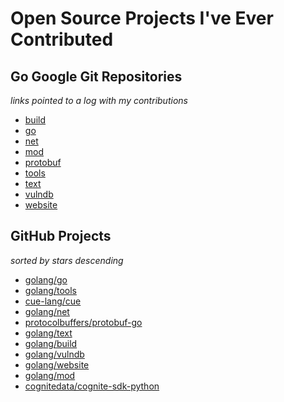 <!---
Code generated by gen.go; DO NOT EDIT.

To update the doc run:
GITHUB_TOKEN=<YOUR_TOKEN> go generate ./...
-->

# Open Source Projects I've Ever Contributed

## Go Google Git Repositories

_links pointed to a log with my contributions_

* [build](https://go.googlesource.com/build/+log?author=Oleksandr%20Redko)
* [go](https://go.googlesource.com/go/+log?author=Oleksandr%20Redko)
* [net](https://go.googlesource.com/net/+log?author=Oleksandr%20Redko)
* [mod](https://go.googlesource.com/mod/+log?author=Oleksandr%20Redko)
* [protobuf](https://go.googlesource.com/protobuf/+log?author=Oleksandr%20Redko)
* [tools](https://go.googlesource.com/tools/+log?author=Oleksandr%20Redko)
* [text](https://go.googlesource.com/text/+log?author=Oleksandr%20Redko)
* [vulndb](https://go.googlesource.com/vulndb/+log?author=Oleksandr%20Redko)
* [website](https://go.googlesource.com/website/+log?author=Oleksandr%20Redko)

## GitHub Projects

_sorted by stars descending_

* [golang/go](https://github.com/golang/go)
* [golang/tools](https://github.com/golang/tools)
* [cue-lang/cue](https://github.com/cue-lang/cue)
* [golang/net](https://github.com/golang/net)
* [protocolbuffers/protobuf-go](https://github.com/protocolbuffers/protobuf-go)
* [golang/text](https://github.com/golang/text)
* [golang/build](https://github.com/golang/build)
* [golang/vulndb](https://github.com/golang/vulndb)
* [golang/website](https://github.com/golang/website)
* [golang/mod](https://github.com/golang/mod)
* [cognitedata/cognite-sdk-python](https://github.com/cognitedata/cognite-sdk-python)
